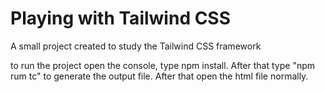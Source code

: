 # Playing with Tailwind CSS

A small project created to study the Tailwind CSS framework

to run the project open the console, type npm install. After that type "npm rum tc" to generate the output file. After that open the html file normally.